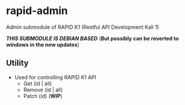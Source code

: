 # rapid-admin
Admin submodule of RAPID K1 (Restful API Development Kali 1)

***THIS SUBMODULE IS DEBIAN BASED*** (__But possibly can be reverted to windows in the new updates__)

## Utility
- Used for controlling RAPID K1 API
  - Get (id | all)
  - Remove (id | all)
  - Patch (id) (__WIP__)
